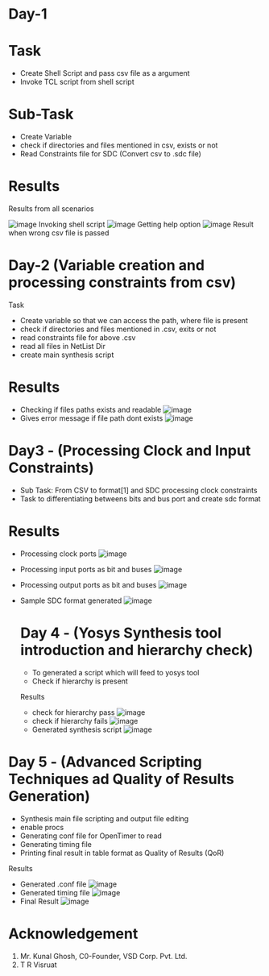 # Day-1
# Task 
  - Create Shell Script and pass csv file as a argument
  - Invoke TCL script from shell script
# Sub-Task
- Create Variable
- check if directories and files mentioned in csv, exists or not
- Read Constraints file for SDC (Convert csv to .sdc file)
# Results
Results from all scenarios

![image](https://github.com/bharatts/TCL-Workshop---From-Introduction-to-Advanced-Scripting-Techniques-in-VLSI-Design-and-Synthesis/blob/main/tcl_result/day1.jpg)
Invoking shell script
![image](https://github.com/bharatts/TCL-Workshop---From-Introduction-to-Advanced-Scripting-Techniques-in-VLSI-Design-and-Synthesis/blob/main/tcl_result/day1-1.jpg)
Getting help option 
![image](https://github.com/bharatts/TCL-Workshop---From-Introduction-to-Advanced-Scripting-Techniques-in-VLSI-Design-and-Synthesis/blob/main/tcl_result/day1-2.jpg)
Result when wrong csv file is passed


# Day-2 (Variable creation and processing constraints from csv)
Task
- Create variable so that we can access the path, where file is present
- check if directories and files mentioned in .csv, exits or not
- read constraints file for above .csv
- read all files in NetList Dir
- create main synthesis script
# Results
- Checking if files paths exists and readable
  ![image](https://github.com/bharatts/TCL-Workshop---From-Introduction-to-Advanced-Scripting-Techniques-in-VLSI-Design-and-Synthesis/blob/main/tcl_result/Day2_checkfile_ifexistsScreenshot%202023-07-06%20152824.jpg)
- Gives error message if file path dont exists
  ![image](https://github.com/bharatts/TCL-Workshop---From-Introduction-to-Advanced-Scripting-Techniques-in-VLSI-Design-and-Synthesis/blob/main/tcl_result/day2-1.jpg)


# Day3 - (Processing Clock and Input Constraints)

- Sub Task: From CSV to format[1] and SDC processing clock constraints
- Task to differentiating betweens bits and bus port and create sdc format

# Results

- Processing clock ports
  ![image](https://github.com/bharatts/TCL-Workshop---From-Introduction-to-Advanced-Scripting-Techniques-in-VLSI-Design-and-Synthesis/blob/main/tcl_result/Day3_differentiating%20between%20bits%20and%20busesScreenshot%202023-07-07%20003533.jpg)
- Processing input ports as bit and buses
  ![image](https://github.com/bharatts/TCL-Workshop---From-Introduction-to-Advanced-Scripting-Techniques-in-VLSI-Design-and-Synthesis/blob/main/tcl_result/day3_input_ports_readScreenshot%202023-07-07%20125558.jpg)
- Processing output ports as bit and buses
  ![image](https://github.com/bharatts/TCL-Workshop---From-Introduction-to-Advanced-Scripting-Techniques-in-VLSI-Design-and-Synthesis/blob/main/tcl_result/day3_output_port_Screenshot%202023-07-07%20133143.jpg)
- Sample SDC format generated
  ![image](https://github.com/bharatts/TCL-Workshop---From-Introduction-to-Advanced-Scripting-Techniques-in-VLSI-Design-and-Synthesis/blob/main/tcl_result/day3-2.jpg)


  # Day 4 - (Yosys Synthesis tool introduction and hierarchy check)

  - To generated a script which will feed to yosys tool
  - Check if hierarchy is present


  Results

  - check for hierarchy pass
    ![image](https://github.com/bharatts/TCL-Workshop---From-Introduction-to-Advanced-Scripting-Techniques-in-VLSI-Design-and-Synthesis/blob/main/tcl_result/day3-3.jpg)
  - check if hierarchy fails
    ![image](https://github.com/bharatts/TCL-Workshop---From-Introduction-to-Advanced-Scripting-Techniques-in-VLSI-Design-and-Synthesis/blob/main/tcl_result/day3-4.jpg)
  - Generated synthesis script
    ![image](https://github.com/bharatts/TCL-Workshop---From-Introduction-to-Advanced-Scripting-Techniques-in-VLSI-Design-and-Synthesis/blob/main/tcl_result/day3-5.jpg)
  


# Day 5 - (Advanced Scripting Techniques ad Quality of Results Generation)

 - Synthesis main file scripting and output file editing
 - enable procs
 - Generating conf file for OpenTimer to read
 - Generating timing file
 - Printing final result in table format as Quality of Results (QoR)


Results 
- Generated .conf file
  ![image]()
- Generated timing file
  ![image]()
- Final Result
  ![image]()


# Acknowledgement
1. Mr. Kunal Ghosh, C0-Founder, VSD Corp. Pvt. Ltd.
2. T R Visruat
